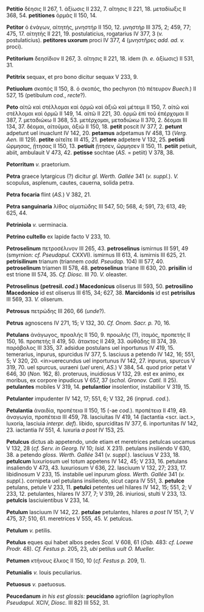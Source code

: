 **Petitio** δέησις II 267, 1. ἀξίωσις II 232, 7. αἴτησις II 221, 18.
μεταδίωξις II 368, 54. **petitiones** ὁρμάς II 150, 14.

**Petitor** ὁ ἐνάγων, αἰτητής, μνηστήρ II 150, 12. μνηστήρ III 375, 2;
459, 77; 475, 17. αἰτητής II 221, 19. postulaticius, rogatarius IV 377,
3 (*v.* postulaticius). **petitores uxorum** proci IV 377, 4 (μνηστῆρες
*add. ad. v.* proci).

**Petitorium** δεησίδιον II 267, 3. αἴτησις II 221, 18. idem (*h. e.*
ἀξίωσις) II 531, 31.

**Petitrix** sequax, et pro bono dicitur sequax V 233, 9.

**Petiuolum** σκοπός II 150, 8. ὁ σκοπός, tho pechyron (τὸ πέτευρον
*Buech.*) II 527, 15 (petibulum *cod.*, *recte*?).

**Peto** αἰτῶ καὶ στέλλομαι καὶ ὁρμῶ καὶ ἀξιῶ καὶ μέτειμι II 150, 7.
αἰτῶ καὶ στέλλομαι καὶ ὁρμῶ II 149, 14. αἰτῶ II 221, 30. ὁρμῶ ἐπὶ τοῦ
ἐπέρχομαι II 387, 7. μεταδιώκω II 368, 53. μετέρχομαι, μεταδιώκω II 370,
2. δέομαι III 134, 37. δέομαι, αἰτοῦμαι, ἀξιῶ II 150, 18. **petit**
poscit IV 377, 2. **petunt** adpetunt uel inuaclunt IV 142, 20.
**petamus** adpetamus IV 458, 13 (*Verg. Aen.* III 129). **petite**
αἰτεῖτε III 415, 21. **petere** adpetere V 132, 25. **petisti** ὥρμησας,
ᾔτησας II 150, 13. **petiuit** ᾔτησεν, ὥρμησεν II 150, 11. **petiit**
petiuit, abiit, ambulauit V 473, 42. **petisse** sochtae (*AS.* =
petiit) V 378, 38.

**Petorritum** *v.* praetorium.

**Petra** graece lytargicus (?) dicitur *gl. Werth. Gallée* 341 (*v.
suppl.*). *V.* scopulus, asplenum, cautes, cauerna, solida petra.

**Petra focaria** flint (*AS.*) V 382, 21.

**Petra sanguinaria** λίθος αἱματώδης III 547, 50; 568, 4; 591, 73; 613,
49; 625, 44.

**Petriniola** *v.* uerminacia.

**Petrino cultello** ex lapide facto V 233, 10.

**Petroselinum** πετροσέλινον III 265, 43. **petroselinus** ismirnus III
591, 49 (smyrnion: *cf. Pseudapul.* CXXVI). ismirnus III 613, 4.
ismirnis III 625, 21. **petrisilinum** trianum (triannem *codd.
Pseudap.* 104) III 577, 40. **petroselinum** triamen III 578, 48.
**petroselinus** triane III 630, 20. **prisilin** id est trione III 574,
35. *Cf. Diosc.* III 70. *V.* oleaster.

**Petroselinus (petresil. *cod.*) Macedonicus** oliserus III 593,
50. **petrosilino Macedonico** id est oliserus III 615, 34; 627, 38.
**Marcidonis** id est **petrisilus** III 569, 33. *V.* oliserum.

**Petrosus** πετρώδης III 260, 66 (*unde*?).

**Petrus** agnoscens IV 271, 15; V 132, 30. *Cf. Onom. Sacr. p.* 70, 16.

**Petulans** ἀνάγωγος, προαλής II 150, 9. προωλής (?), ἰταμός, προπετής
II 150, 16. προπετής II 419, 50. ἄτακτος II 249, 33. αὐθάδης III 374,
39. παράβολος III 335, 37. adsidue postulans uel inportunus IV 419, 15.
temerarius, inpurus, spurcidus IV 377, 5. lasciuus a petendo IV 142, 16;
551, 5; V 320, 20. \<in\>uerecundus uel inportunus IV 142, 27. inpurus,
spurcus V 319, 70. uel spurcus, uuraeni (*uel* ureni, *ΑS.*) V 384, 54. quod
prior petat V 646, 30 (*Non.* 162, 8). proteruus, inuidiosus V 132, 29.
est ex animo, ex moribus, ex corpore inpudicus V 657, 37 (*schol.
Gronov. Catil.* II 25). **petulantes** mobiles V 319, 14.
**petulantior** insolentior, instabilior V 319, 15.

**Petulanter** impudenter IV 142, 17; 551, 6; V 132, 26 (inprud.
*cod.*).

**Petulantia** ἀναιδία, προπέτεια II 150, 15 (-ae *cod.*). προπέτεια
II 419, 49. ἀναγωγία, προπέτεια III 459, 78. lasciuitas IV 419, 14
(lactantia \<scr. iact.\>, luxoria, lasciuia *interpr. def*). libido,
spurciditas IV 377, 6. inportunitas IV 142, 23. iactantia IV 551, 4.
luxuria *a post* IV 153, 25.

**Petulcus** dictus ab appetendo, unde etiam et meretrices petulcas
uocamus V 132, 28 (*cf. Serv. in Georg.* IV 10; *Isid.* X 231). petulans
insiliendo V 630, 38. a petendo *gloss. Werth. Gallée* 341 (*v.
suppl.*). lasciuus V 233, 18. **petulcum** luxuriosum uel totum
appetens IV 142, 45; V 233, 16. petulans insaliendo V 473, 43.
luxuriosum V 636, 22. lasciuum V 132, 27; 233, 17. libidinosum V 233,
15. instabile uel inpurum *gloss. Werth. Gallée* 341 (*v. suppl.*).
cornipeta uel petulans insiliendo, sicut capra IV 551, 3. **petulce**
petulans, petule V 233, 11. **petulci** petentes uel hilares IV 142, 15;
551, 2; V 233, 12. petulantes, hilares IV 377, 7; V 319, 26. iniuriosi,
stulti V 233, 13. **petulcis** lasciuientibus V 233, 14.

**Petulum** lasciuum IV 142, 22. **petulae** petulantes, hilares *a
post* IV 151, 7; V 475, 37; 510, 61. meretrices V 555, 45. *V.* petulcus.

**Petulum** *v.* petilis.

**Petulus** eques qui habet albos pedes *Scal.* V 608, 61 (*Osb.* 483:
*cf. Loewe Prodr.* 48). *Cf. Festus p.* 205, 23, *ubi* petilus *uult O.
Mueller.*

**Petumen** κτήνους ἕλκος II 150, 10 (*cf. Festus p.* 209, 1).

**Petunialis** *v.* Iouis peculiarius.

**Petuosus** *v.* paetuosus.

**Peucedanum** *in his est glossis:* **peucidano** agriofilon
(agriophyllon *Pseudapul.* XCIV, *Diosc.* III 82) III 552, 31.
